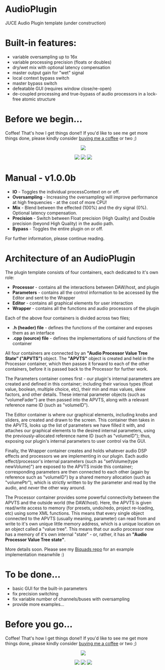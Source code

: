 # AudioPlugin
JUCE Audio Plugin template (under construction)

# Built-in features:
+ variable oversampling up to 16x
+ variable processing precision (floats or doubles)
+ dry/wet mix with optional latency compensation
+ master output gain for "wet" signal
+ local context bypass switch
+ master bypass switch
+ defeatable GUI (requires window close/re-open)
+ de-coupled processing and true-bypass of audio processors in a lock-free atomic structure

# Before we begin...

Coffee! That's how I get things done!! If you'd like to see me get more things done, please kindly consider <a href="https://www.patreon.com/bePatron?u=8549187" data-patreon-widget-type="become-patron-button">buying me a coffee</a> or two ;)

<p align="center">
 <a href= "https://paypal.me/StoneyDSPAudio?country.x=ES&locale.x=en_US"><img src="https://www.paypalobjects.com/en_US/i/btn/btn_donate_SM.gif"/></a>
</p>

<p align="center">
 <a href= "https://twitter.com/Stoney_DSP/"><img src="https://github.com/StoneyDSP/StoneyDSP/blob/a075caeedffe23b2733ee38b12f9800f62aab9c2/Assets/twitter.png"/></a>
 <a href= "https://www.instagram.com/stoney_dsp/"><img src="https://github.com/StoneyDSP/StoneyDSP/blob/2253d684ba99e6c072353a94b49315162c381406/Assets/instagram.png"/></a>
 <a href= "https://www.facebook.com/StoneyDSP.Audio/"><img src="https://github.com/StoneyDSP/StoneyDSP/blob/9608562b09ee2708affd0c31117fc25a235672d9/Assets/facebook.png"/></a>
</p>

# Manual - v1.0.0b

+ **IO** - Toggles the individual processContext on or off.
+ **Oversampling** - Increasing the oversampling will improve performance at high frequencies - at the cost of more CPU!
+ **Mix** - Blend between the effected (100%) and the dry signal (0%). Optional latency compensation.
+ **Precision** - Switch between Float precision (High Quality) and Double precision (beyond High Quality) in the audio path.
+ **Bypass** - Toggles the entire plugin on or off.

For further information, please continue reading. 

# Architecture of an AudioPlugin

The plugin template consists of four containers, each dedicated to it's own role:

+ **Processor** - contains all the interactions between DAW/host, and plugin
+ **Parameters** - contains all the control information to be accessed by the Editor and sent to the Wrapper
+ **Editor** - contains all graphical elements for user interaction
+ **Wrapper** - contains all the functions and audio processors of the plugin

Each of the above four containers is divided across two files;

+ **.h (header) file** - defines the functions of the container and exposes them as an interface
+ **.cpp (source) file** - defines the implementations of said functions of the container

All four containers are connected by an **"Audio Processor Value Tree State" ("APVTS")** object. The **"APVTS"** object is created and held in the Processor container, which then passes it forward to each of the other containers, before it is passed back to the Processor for further work.

The Parameters container comes first - our plugin's internal parameters are created and defined in this container; including their various types (float value, boolean, multiple choice, etc), their min and max values, skew factors, and other details. These internal parameter objects (such as "volumeFader") are then passed into the APVTS, along with a relevant reference name ID (such as "volumeID").

The Editor container is where our graphical elements, including knobs and sliders, are created and drawn to the screen. This container then takes in the APVTS, looks up the list of parameters we have filled it with, and attaches our graphical elements to the desired internal parameters, using the previously-allocated reference name ID (such as "volumeID"); thus, exposing our plugin's internal parameters to user control via the GUI. 

Finally, the Wrapper container creates and holds whatever audio DSP effects and processors we are implementing in our plugin. Each audio effect/processor's internal parameters (such as "setVolume(type newVolume)") are exposed to the APVTS inside this container; corresponding parameters are then connected to each other (again by reference such as "volumeID") by a shared memory allocation (such as "volumePtr"), which is strictly written to by the parameter and read by the audio, and *never* the other way around.

The Processor container provides some powerful connectivity between the APVTS and the outside world (the DAW/host). Here, the APVTS is given read/write access to memory (for presets, undo/redo, project re-loading, etc) using some XML functions. This means that every single object connected to the APVTS (usually meaning, parameter) can read from and write to it's own unique little memory address, which is a unique location on an object called a "value tree". This means that our audio processor now has a memory of it's own internal "state" - or, rather, it has an **"Audio Processor Value Tree state"**.

More details soon. Please see my [Biquads repo](https://github.com/StoneyDSP/Biquads) for an example implementation meanwhile :)

# To be done...
+ basic GUI for the built-in parameters
+ fix precision switching
+ fix variable number of channels/buses with oversampling
+ provide more examples...

# Before you go...

Coffee! That's how I get things done!! If you'd like to see me get more things done, please kindly consider <a href="https://www.patreon.com/bePatron?u=8549187" data-patreon-widget-type="become-patron-button">buying me a coffee</a> or two ;)

<p align="center">
 <a href= "https://paypal.me/StoneyDSPAudio?country.x=ES&locale.x=en_US"><img src="https://www.paypalobjects.com/en_US/i/btn/btn_donate_SM.gif"/></a>
</p>

<p align="center">
 <a href= "https://twitter.com/Stoney_DSP/"><img src="https://github.com/StoneyDSP/StoneyDSP/blob/a075caeedffe23b2733ee38b12f9800f62aab9c2/Assets/twitter.png"/></a>
 <a href= "https://www.instagram.com/stoney_dsp/"><img src="https://github.com/StoneyDSP/StoneyDSP/blob/2253d684ba99e6c072353a94b49315162c381406/Assets/instagram.png"/></a>
 <a href= "https://www.facebook.com/StoneyDSP.Audio/"><img src="https://github.com/StoneyDSP/StoneyDSP/blob/9608562b09ee2708affd0c31117fc25a235672d9/Assets/facebook.png"/></a>
</p>
